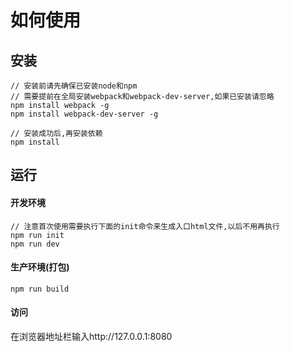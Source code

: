 # 如何使用

## 安装

```
// 安装前请先确保已安装node和npm
// 需要提前在全局安装webpack和webpack-dev-server,如果已安装请忽略
npm install webpack -g
npm install webpack-dev-server -g

// 安装成功后,再安装依赖
npm install
```

## 运行

#### 开发环境

```
// 注意首次使用需要执行下面的init命令来生成入口html文件,以后不用再执行
npm run init
npm run dev
```

#### 生产环境(打包)

```
npm run build
```

#### 访问

在浏览器地址栏输入http://127.0.0.1:8080